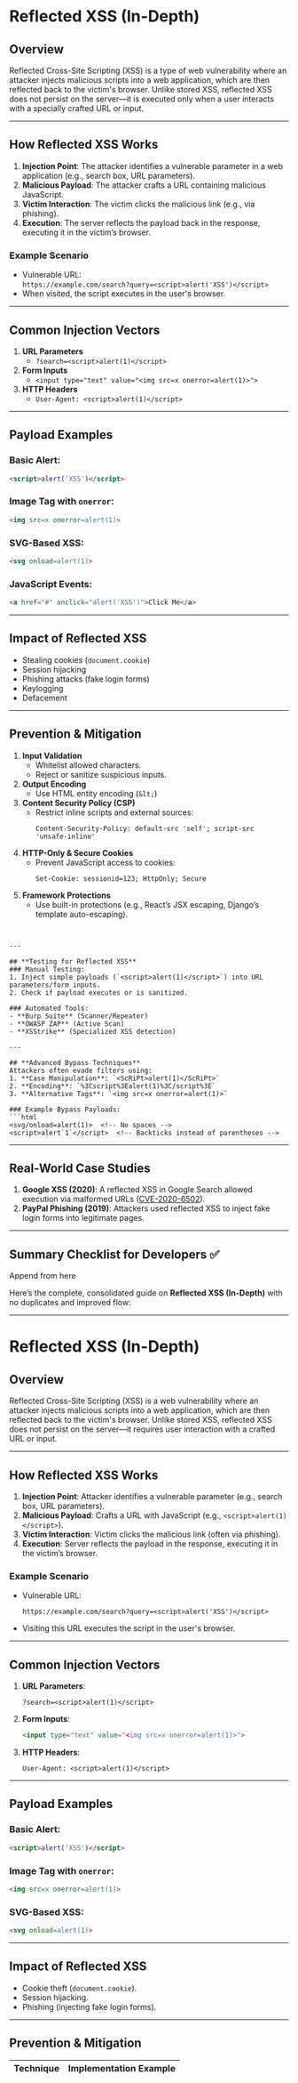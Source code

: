 

# **Reflected XSS (In-Depth)**

## **Overview**
Reflected Cross-Site Scripting (XSS) is a type of web vulnerability where an attacker injects malicious scripts into a web application, which are then reflected back to the victim's browser. Unlike stored XSS, reflected XSS does not persist on the server—it is executed only when a user interacts with a specially crafted URL or input.

---

## **How Reflected XSS Works**
1. **Injection Point**: The attacker identifies a vulnerable parameter in a web application (e.g., search box, URL parameters).
2. **Malicious Payload**: The attacker crafts a URL containing malicious JavaScript.
3. **Victim Interaction**: The victim clicks the malicious link (e.g., via phishing).
4. **Execution**: The server reflects the payload back in the response, executing it in the victim’s browser.

### **Example Scenario**
- Vulnerable URL:  
  `https://example.com/search?query=<script>alert('XSS')</script>`
- When visited, the script executes in the user's browser.

---

## **Common Injection Vectors**
1. **URL Parameters**  
   - `?search=<script>alert(1)</script>`
2. **Form Inputs**  
   - `<input type="text" value="<img src=x onerror=alert(1)>">`
3. **HTTP Headers**  
   - `User-Agent: <script>alert(1)</script>`

---

## **Payload Examples**
### Basic Alert:
```html
<script>alert('XSS')</script>
```
### Image Tag with `onerror`:
```html
<img src=x onerror=alert(1)>
```
### SVG-Based XSS:
```html
<svg onload=alert(1)>
```
### JavaScript Events:
```html
<a href="#" onclick="alert('XSS')">Click Me</a>
```

---

## **Impact of Reflected XSS**
- Stealing cookies (`document.cookie`)
- Session hijacking
- Phishing attacks (fake login forms)
- Keylogging
- Defacement

---

## **Prevention & Mitigation**
1. **Input Validation**  
   - Whitelist allowed characters.
   - Reject or sanitize suspicious inputs.
2. **Output Encoding**  
   - Use HTML entity encoding (`&lt;`) 
1. **Content Security Policy (CSP)**  
   - Restrict inline scripts and external sources:  
     ```http
     Content-Security-Policy: default-src 'self'; script-src 'unsafe-inline'
     ```
4. **HTTP-Only & Secure Cookies**  
   - Prevent JavaScript access to cookies:  
     ```http
     Set-Cookie: sessionid=123; HttpOnly; Secure
     ```
5. **Framework Protections**  
   - Use built-in protections (e.g., React’s JSX escaping, Django’s template auto-escaping).  
```


---

## **Testing for Reflected XSS**  
### Manual Testing:  
1. Inject simple payloads (`<script>alert(1)</script>`) into URL parameters/form inputs.  
2. Check if payload executes or is sanitized.  

### Automated Tools:  
- **Burp Suite** (Scanner/Repeater)  
- **OWASP ZAP** (Active Scan)  
- **XSStrike** (Specialized XSS detection)  

---

## **Advanced Bypass Techniques**  
Attackers often evade filters using:  
1. **Case Manipulation**: `<ScRiPt>alert(1)</ScRiPt>`  
2. **Encoding**: `%3Cscript%3Ealert(1)%3C/script%3E`  
3. **Alternative Tags**: `<img src=x onerror=alert(1)>`  

### Example Bypass Payloads:  
```html
<svg/onload=alert(1)>  <!-- No spaces -->
<script>alert`1`</script>  <!-- Backticks instead of parentheses -->
```

---

## **Real-World Case Studies**  
1. **Google XSS (2020)**: A reflected XSS in Google Search allowed execution via malformed URLs ([CVE-2020-6502](https://cve.mitre.org/cgi-bin/cvename.cgi?name=CVE-2020-6502)).  
2. **PayPal Phishing (2019)**: Attackers used reflected XSS to inject fake login forms into legitimate pages.  

---

## **Summary Checklist for Developers** ✅

Append from here 

Here’s the complete, consolidated guide on **Reflected XSS (In-Depth)** with no duplicates and improved flow:

---

# **Reflected XSS (In-Depth)**

## **Overview**  
Reflected Cross-Site Scripting (XSS) is a web vulnerability where an attacker injects malicious scripts into a web application, which are then reflected back to the victim's browser. Unlike stored XSS, reflected XSS does not persist on the server—it requires user interaction with a crafted URL or input.

---

## **How Reflected XSS Works**  
1. **Injection Point**: Attacker identifies a vulnerable parameter (e.g., search box, URL parameters).  
2. **Malicious Payload**: Crafts a URL with JavaScript (e.g., `<script>alert(1)</script>`).  
3. **Victim Interaction**: Victim clicks the malicious link (often via phishing).  
4. **Execution**: Server reflects the payload in the response, executing it in the victim’s browser.  

### **Example Scenario**  
- Vulnerable URL:  
  ```plaintext
  https://example.com/search?query=<script>alert('XSS')</script>
  ```
- Visiting this URL executes the script in the user's browser.

---

## **Common Injection Vectors**  
1. **URL Parameters**:  
   ```plaintext
   ?search=<script>alert(1)</script>
   ```  
2. **Form Inputs**:  
   ```html
   <input type="text" value="<img src=x onerror=alert(1)>">
   ```  
3. **HTTP Headers**:  
   ```http
   User-Agent: <script>alert(1)</script>
   ```

---

## **Payload Examples**  
### Basic Alert:  
```html
<script>alert('XSS')</script>
```  
### Image Tag with `onerror`:  
```html
<img src=x onerror=alert(1)>
```  
### SVG-Based XSS:  
```html
<svg onload=alert(1)>
```  

---

## **Impact of Reflected XSS**  
- Cookie theft (`document.cookie`).  
- Session hijacking.  
- Phishing (injecting fake login forms).  

---

## **Prevention & Mitigation**  

| Technique               | Implementation Example                          |
|-------------------------|------------------------------------------------